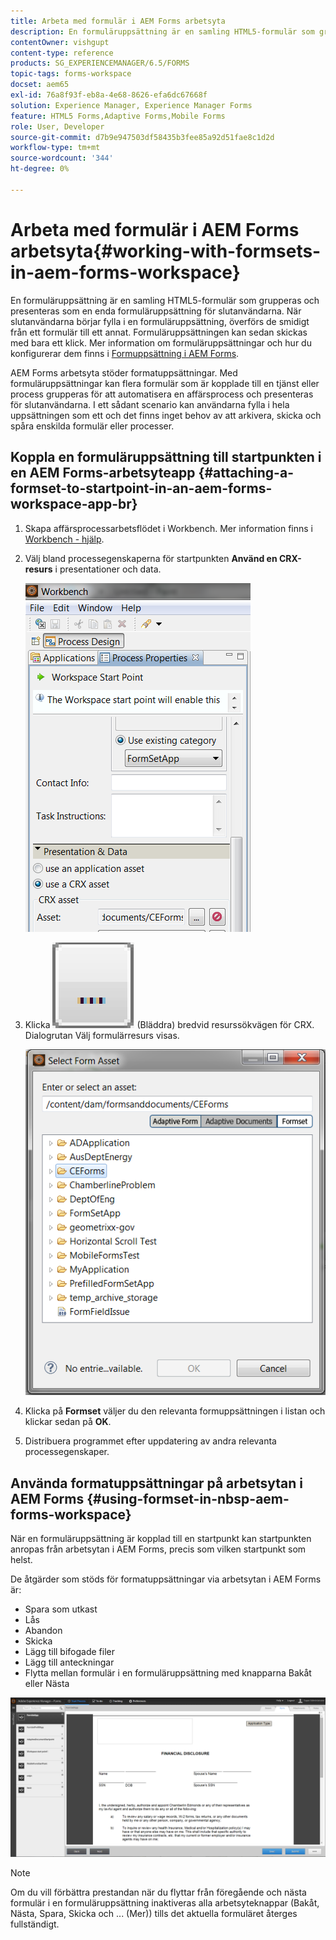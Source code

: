 ```yaml
---
title: Arbeta med formulär i AEM Forms arbetsyta
description: En formuläruppsättning är en samling HTML5-formulär som grupperas och presenteras som en enda formuläruppsättning för slutanvändarna. Lär dig hur du kan arbeta med formatuppsättningar i AEM Forms arbetsyta.
contentOwner: vishgupt
content-type: reference
products: SG_EXPERIENCEMANAGER/6.5/FORMS
topic-tags: forms-workspace
docset: aem65
exl-id: 76a8f93f-eb8a-4e68-8626-efa6dc67668f
solution: Experience Manager, Experience Manager Forms
feature: HTML5 Forms,Adaptive Forms,Mobile Forms
role: User, Developer
source-git-commit: d7b9e947503df58435b3fee85a92d51fae8c1d2d
workflow-type: tm+mt
source-wordcount: '344'
ht-degree: 0%

---
```


# Arbeta med formulär i AEM Forms arbetsyta{#working-with-formsets-in-aem-forms-workspace}

En formuläruppsättning är en samling HTML5-formulär som grupperas och presenteras som en enda formuläruppsättning för slutanvändarna. När slutanvändarna börjar fylla i en formuläruppsättning, överförs de smidigt från ett formulär till ett annat. Formuläruppsättningen kan sedan skickas med bara ett klick. Mer information om formuläruppsättningar och hur du konfigurerar dem finns i [Formuppsättning i AEM Forms](../../forms/using/formset-in-aem-forms.md).

AEM Forms arbetsyta stöder formatuppsättningar. Med formuläruppsättningar kan flera formulär som är kopplade till en tjänst eller process grupperas för att automatisera en affärsprocess och presenteras för slutanvändarna. I ett sådant scenario kan användarna fylla i hela uppsättningen som ett och det finns inget behov av att arkivera, skicka och spåra enskilda formulär eller processer.

## Koppla en formuläruppsättning till startpunkten i en AEM Forms-arbetsyteapp {#attaching-a-formset-to-startpoint-in-an-aem-forms-workspace-app-br}

1. Skapa affärsprocessarbetsflödet i Workbench. Mer information finns i [Workbench - hjälp](https://www.adobe.com/go/learn_aemforms_workbench_63).
1. Välj bland processegenskaperna för startpunkten **Använd en CRX-resurs** i presentationer och data.

   ![1-3](assets/1-3.png)

1. Klicka ![bläddra](assets/browse.png) (Bläddra) bredvid resurssökvägen för CRX. Dialogrutan Välj formulärresurs visas.

   ![2-1](assets/2-1.png)

1. Klicka på **Formset** väljer du den relevanta formuppsättningen i listan och klickar sedan på **OK**.

1. Distribuera programmet efter uppdatering av andra relevanta processegenskaper.

## Använda formatuppsättningar på arbetsytan i AEM Forms {#using-formset-in-nbsp-aem-forms-workspace}

När en formuläruppsättning är kopplad till en startpunkt kan startpunkten anropas från arbetsytan i AEM Forms, precis som vilken startpunkt som helst.

De åtgärder som stöds för formatuppsättningar via arbetsytan i AEM Forms är:

* Spara som utkast
* Lås
* Abandon
* Skicka
* Lägg till bifogade filer
* Lägg till anteckningar
* Flytta mellan formulär i en formuläruppsättning med knapparna Bakåt eller Nästa

![3-1](assets/3-1.png)

>[!NOTE]
>
>Om du vill förbättra prestandan när du flyttar från föregående och nästa formulär i en formuläruppsättning inaktiveras alla arbetsyteknappar (Bakåt, Nästa, Spara, Skicka och ... (Mer)) tills det aktuella formuläret återges fullständigt.
